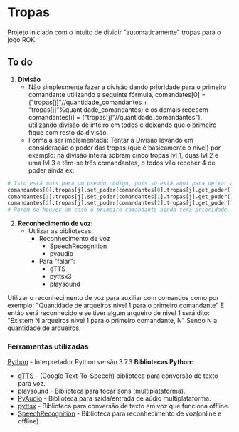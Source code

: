 # Tropas #
Projeto iniciado com o intuito de dividir "automaticamente" tropas para o jogo ROK

## To do ##  
1. **Divisão**
    * Não simplesmente fazer a divisão dando prioridade para o primeiro comandante utilizando a seguinte fórmula, comandates[0] = ("tropas[j]"//quantidade\_comandantes + "tropas[j]"%quantidade\_comandantes) e os demais recebem comandantes[i] = ("tropas[j]"//quantidade\_comandantes"), utilizando divisão de inteiro em todos e deixando que o primeiro fique com resto da divisão. 
    * Forma a ser implementada: Tentar a Divisão levando em consideração o poder das tropas (que é basicamente o nível) por exemplo: na divisão inteira sobram cinco tropas lvl 1, duas lvl 2 e uma lvl 3 e têm-se três comandantes, o todos vão receber 4 de poder ainda ex:
```python
# Isto está mais para um pseudo código, pois só está aqui para deixar a ideia geral
comandantes[0].tropas[j].set_poder(comandantes[0].tropas[j].get_poder()+(uma tropa lvl3+uma lvl1))
comandantes[1].tropas[j].set_poder(comandantes[1].tropas[j].get_poder()+(duas tropas lvl 2))
comandantes[2].tropas[j].set_poder(comandantes[2].tropas[j].get_poder()+(quatro tropas lvl 1))
# Porém se houver um caso o primeiro comandante ainda terá prioridade.
```
2. **Reconhecimento de voz:**
    * Utilizar as bibliotecas:
      * Reconhecimento de voz
        * SpeechRecognition
        * pyaudio
      * Para "falar":
        * gTTS
        * pyttsx3
        * playsound

Utilizar o reconhecimento de voz para auxiliar com comandos como por exemplo:
"Quantidade de arqueiros nivel 1 para o primeiro comandante"
E então será reconhecido e se tiver algum arqueiro de nivel 1 será dito:
"Existem N arqueiros nivel 1 para o primeiro comandante, N"
Sendo N a quantidade de arqueiros.
### Ferramentas utilizadas ###
[Python](https://www.python.org/) - Interpretador Python versão 3.7.3
**Bibliotecas Python:**
* [gTTS](https://pypi.org/project/gTTS/) - (Google Text-To-Speech) biblioteca para conversão de texto para voz.
* [playsound](https://pypi.org/project/playsound/) - Biblioteca para tocar sons (multiplataforma).
* [PyAudio](https://pypi.org/project/PyAudio/) - Biblioteca para saída/entrada de aúdio multiplataforma.
* [pyttsx](https://pypi.org/project/pyttsx3/) - Biblioteca para conversão de texto em voz que funciona offline.
* [SpeechRecognition](https://pypi.org/project/SpeechRecognition/) - Biblioteca para reconhecimento de voz(online e offline).